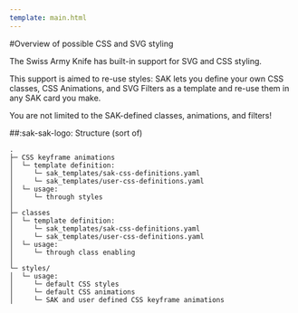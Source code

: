 ```yaml
---
template: main.html
---
```

<!-- GT/GL -->
#Overview of possible CSS and SVG styling

The Swiss Army Knife has built-in support for SVG and CSS styling.

This support is aimed to re-use styles: SAK lets you define your own CSS classes, CSS Animations, and SVG Filters as a template and re-use them in any SAK card you make.

You are not limited to the SAK-defined classes, animations, and filters!

##:sak-sak-logo: Structure (sort of)
```
.
├─ CSS keyframe animations
│  └─ template definition:
│     └─ sak_templates/sak-css-definitions.yaml
│     └─ sak_templates/user-css-definitions.yaml
│  └─ usage:
│     └─ through styles
│
├─ classes
│  └─ template definition:
│     └─ sak_templates/sak-css-definitions.yaml
│     └─ sak_templates/user-css-definitions.yaml
│  └─ usage:
│     └─ through class enabling
│
└─ styles/
│  └─ usage:
│     └─ default CSS styles
│     └─ default CSS animations
│     └─ SAK and user defined CSS keyframe animations

```